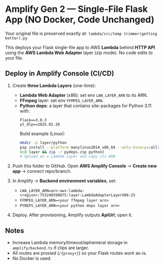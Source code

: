 
# Amplify Gen 2 — Single-File Flask App (NO Docker, Code Unchanged)

Your original file is preserved exactly at: `lambda/src/temp trimmer(getting better).py`

This deploys your Flask single-file app to AWS **Lambda** behind **HTTP API** using the
**AWS Lambda Web Adapter** layer (zip mode). No code edits to your file.

## Deploy in Amplify Console (CI/CD)
1) Create **three Lambda Layers** (one-time):
   - **Lambda Web Adapter** (x86): set env `LWA_LAYER_ARN` to its ARN.
   - **FFmpeg** layer: set env `FFMPEG_LAYER_ARN`.
   - **Python deps**: a layer that contains site-packages for Python 3.11 with:
     ```
     Flask==3.0.3
     yt_dlp==2025.01.26
     ```
     Build example (Linux):
     ```bash
     mkdir -p layer/python
     pip install --platform manylinux2014_x86_64 --only-binary=:all: -t layer/python Flask==3.0.3 yt_dlp==2025.01.26
     (cd layer && zip -r pydeps.zip python)
     # Upload as a Lambda Layer and copy its ARN
     ```

2) Push this folder to GitHub. Open **AWS Amplify Console** → **Create new app** → connect repo/branch.

3) In Amplify → **Backend environment variables**, set:
   - `LWA_LAYER_ARN=arn:aws:lambda:<region>:753240598075:layer:LambdaAdapterLayerX86:25`
   - `FFMPEG_LAYER_ARN=<your ffmpeg layer arn>`
   - `PYDEPS_LAYER_ARN=<your python deps layer arn>`

4) Deploy. After provisioning, Amplify outputs **ApiUrl**; open it.

## Notes
- Increase Lambda memory/timeout/ephemeral storage in `amplify/backend.ts` if clips are larger.
- All routes are proxied (`/{proxy+}`) so your Flask routes work as-is.
- No Docker is used.
